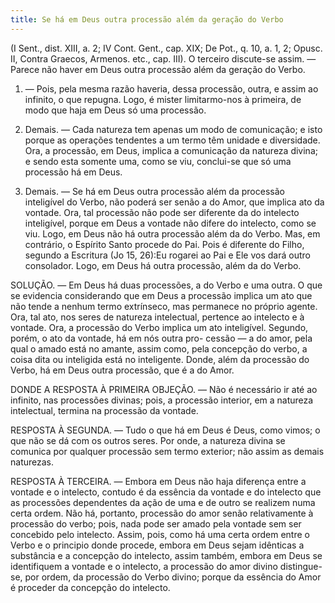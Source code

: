 ```yaml
---
title: Se há em Deus outra processão além da geração do Verbo
---
```


(I Sent., dist. XIII, a. 2; IV Cont. Gent., cap. XIX; De Pot., q. 10, a. 1, 2; Opusc. II, Contra Graecos, Armenos. etc., cap. III).
  O terceiro discute-se assim. — Parece não haver em Deus outra processão além da geração do Verbo.  

1. — Pois, pela mesma razão haveria, dessa processão, outra, e assim ao infinito, o que repugna. Logo, é mister limitarmo-nos à primeira, de modo que haja em Deus só uma processão. 

2. Demais. — Cada natureza tem apenas um modo de comunicação; e isto porque as operações tendentes a um termo têm unidade e diversidade. Ora, a processão, em Deus, implica a comunicação da natureza divina; e sendo esta somente uma, como se viu, conclui-se que só uma processão há em Deus.  

3. Demais. — Se há em Deus outra processão além da processão inteligível do Verbo, não poderá ser senão a do Amor, que implica ato da vontade. Ora, tal processão não pode ser diferente da do intelecto inteligível, porque em Deus a vontade não difere do intelecto, como se viu. Logo, em Deus não há outra processão além da do Verbo.  Mas, em contrário, o Espírito Santo procede do Pai. Pois é diferente do Filho, segundo a Escritura (Jo 15, 26):Eu rogarei ao Pai e Ele vos dará outro consolador. Logo, em Deus há outra processão, além da do Verbo.  

SOLUÇÃO. — Em Deus há duas processões, a do Verbo e uma outra. O que se evidencia considerando que em Deus a processão implica um ato que não tende a nenhum termo extrínseco, mas permanece no próprio agente. Ora, tal ato, nos seres de natureza intelectual, pertence ao intelecto e à vontade. Ora, a processão do Verbo implica um ato inteligível. Segundo, porém, o ato da vontade, há em nós outra pro- cessão — a do amor, pela qual o amado está no amante, assim como, pela concepção do verbo, a coisa dita ou inteligida está no inteligente. Donde, além da processão do Verbo, há em Deus outra processão, que é a do Amor.  

DONDE A RESPOSTA À PRIMEIRA OBJEÇÃO. — Não é necessário ir até ao infinito, nas processões divinas; pois, a processão interior, em a natureza intelectual, termina na processão da vontade.  

RESPOSTA À SEGUNDA. — Tudo o que há em Deus é Deus, como vimos; o que não se dá com os outros seres. Por onde, a natureza divina se comunica por qualquer processão sem termo exterior; não assim as demais naturezas.  

RESPOSTA À TERCEIRA. — Embora em Deus não haja diferença entre a vontade e o intelecto, contudo é da essência da vontade e do intelecto que as processões dependentes da ação de uma e de outro se realizem numa certa ordem. Não há, portanto, processão do amor senão relativamente à processão do verbo; pois, nada pode ser amado pela vontade sem ser concebido pelo intelecto. Assim, pois, como há uma certa ordem entre o Verbo e o principio donde procede, embora em Deus sejam idênticas a substância e a concepção do intelecto, assim também, embora em Deus se identifiquem a vontade e o intelecto, a processão do amor divino distingue-se, por ordem, da processão do Verbo divino; porque da essência do Amor é proceder da concepção do intelecto.